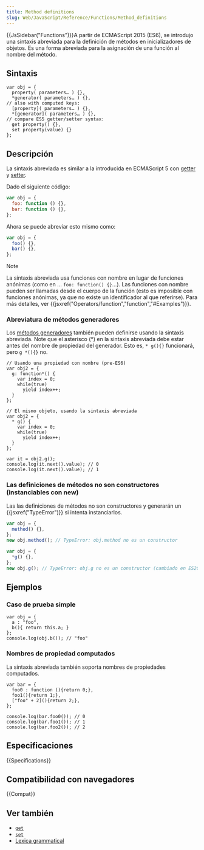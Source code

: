 ```yaml
---
title: Method definitions
slug: Web/JavaScript/Reference/Functions/Method_definitions
---
```


{{JsSidebar("Functions")}}A partir de ECMAScript 2015 (ES6), se introdujo una sintaxis abreviada para la definición de métodos en inicializadores de objetos. Es una forma abreviada para la asignación de una función al nombre del método.

## Sintaxis

```
var obj = {
  property( parameters… ) {},
  *generator( parameters… ) {},
// also with computed keys:
  [property]( parameters… ) {},
  *[generator]( parameters… ) {},
// compare ES5 getter/setter syntax:
  get property() {},
  set property(value) {}
};
```

## Descripción

La sintaxis abreviada es similar a la introducida en ECMAScript 5 con [getter](/es/docs/Web/JavaScript/Reference/Functions/get) y [setter](/es/docs/Web/JavaScript/Reference/Functions/set).

Dado el siguiente código:

```js
var obj = {
  foo: function () {},
  bar: function () {},
};
```

Ahora se puede abreviar esto mismo como:

```js
var obj = {
  foo() {},
  bar() {},
};
```

> [!NOTE]
> La sintaxis abreviada usa funciones con nombre en lugar de funciones anónimas (como en … `foo: function() {}`…). Las funciones con nombre pueden ser llamadas desde el cuerpo de la función (esto es imposible con funciones anónimas, ya que no existe un identificador al que referirse). Para más detalles, ver {{jsxref("Operators/function","function","#Examples")}}.

### Abreviatura de métodos generadores

Los [métodos generadores](/es/docs/Web/JavaScript/Reference/Statements/function*) también pueden definirse usando la sintaxis abreviada. Note que el asterisco (\*) en la sintaxis abreviada debe estar antes del nombre de propiedad del generador. Esto es, `* g(){}` funcionará, pero `g *(){}` no.

```
// Usando una propiedad con nombre (pre-ES6)
var obj2 = {
  g: function*() {
    var index = 0;
    while(true)
      yield index++;
  }
};

// El mismo objeto, usando la sintaxis abreviada
var obj2 = {
  * g() {
    var index = 0;
    while(true)
      yield index++;
  }
};

var it = obj2.g();
console.log(it.next().value); // 0
console.log(it.next().value); // 1
```

### Las definiciones de métodos no son constructores (instanciables con new)

Las las definiciones de métodos no son constructores y generarán un {{jsxref("TypeError")}} si intenta instanciarlos.

```js example-bad
var obj = {
  method() {},
};
new obj.method(); // TypeError: obj.method no es un constructor

var obj = {
  *g() {},
};
new obj.g(); // TypeError: obj.g no es un constructor (cambiado en ES2016)
```

## Ejemplos

### Caso de prueba simple

```
var obj = {
  a : "foo",
  b(){ return this.a; }
};
console.log(obj.b()); // "foo"
```

### Nombres de propiedad computados

La sintaxis abreviada también soporta nombres de propiedades computados.

```
var bar = {
  foo0 : function (){return 0;},
  foo1(){return 1;},
  ["foo" + 2](){return 2;},
};

console.log(bar.foo0()); // 0
console.log(bar.foo1()); // 1
console.log(bar.foo2()); // 2
```

## Especificaciones

{{Specifications}}

## Compatibilidad con navegadores

{{Compat}}

## Ver también

- [`get`](/es/docs/Web/JavaScript/Reference/Functions/get)
- [`set`](/es/docs/Web/JavaScript/Reference/Functions/set)
- [Lexica grammatical](/es/docs/Web/JavaScript/Reference/Lexical_grammar)
